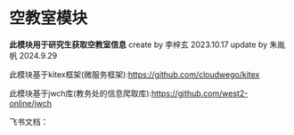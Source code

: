 # 空教室模块

**此模块用于研究生获取空教室信息**  create by 李梓玄 2023.10.17 update by 朱胤帆 2024.9.29

此模块基于kitex框架(微服务框架):https://github.com/cloudwego/kitex

此模块基于jwch库(教务处的信息爬取库):https://github.com/west2-online/jwch

飞书文档：


